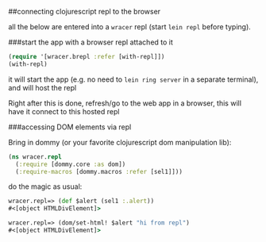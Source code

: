 ##connecting clojurescript repl to the browser

all the below are entered into a `wracer` repl (start `lein repl` before typing).

###start the app with a browser repl attached to it

```clojure
(require '[wracer.brepl :refer [with-repl]])
(with-repl)
```

it will start the app (e.g. no need to `lein ring server` in a separate terminal), and will host the repl

Right after this is done, refresh/go to the web app in a browser, this will have it connect to this hosted repl

###accessing DOM elements via repl

Bring in dommy (or your favorite clojurescript dom manipulation lib):

```clojure
(ns wracer.repl
  (:require [dommy.core :as dom])
  (:require-macros [dommy.macros :refer [sel1]]))
```

do the magic as usual:

```clojure
wracer.repl=> (def $alert (sel1 :.alert))
#<[object HTMLDivElement]>

wracer.repl=> (dom/set-html! $alert "hi from repl")
#<[object HTMLDivElement]>
```
